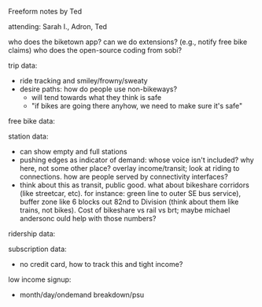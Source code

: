 Freeform notes by Ted

attending: Sarah I., Adron, Ted



who does the biketown app? can we do extensions? (e.g., notify free bike claims)
who does the open-source coding from sobi?

trip data:
- ride tracking and smiley/frowny/sweaty
- desire paths: how do people use non-bikeways?
  * will tend towards what they think is safe
  * "if bikes are going there anyhow, we need to make sure it's safe"

free bike data:

station data:
- can show empty and full stations
- pushing edges as indicator of demand: whose voice isn't included? why here, not some other place? overlay income/transit; look at riding to connections. how are people served by connectivity interfaces?
- think about this as transit, public good. what about bikeshare corridors (like streetcar, etc). for instance: green line to outer SE bus service), buffer zone like 6 blocks out 82nd to Division  (think about them like trains, not bikes). Cost of bikeshare vs rail vs brt; maybe michael andersonc ould help with those numbers?


ridership data:


subscription data:
- no credit card, how to track this and tight income?

low income signup:
- month/day/ondemand breakdown/psu

